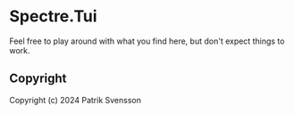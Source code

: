 # Spectre.Tui

Feel free to play around with what you find here, but don't expect things to work.

## Copyright

Copyright (c) 2024 Patrik Svensson